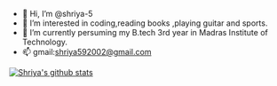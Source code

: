 - 👋 Hi, I’m @shriya-5
- 👀 I’m interested in coding,reading books ,playing guitar and sports.
- 🌱 I’m currently persuming my B.tech 3rd year in Madras Institute of Technology.
- 📫 gmail:shriya592002@gmail.com

<!---
shriya-5/shriya-5 is a ✨ special ✨ repository because its `README.md` (this file) appears on your GitHub profile.
You can click the Preview link to take a look at your changes.
--->
[![Shriya's github stats](https://github-readme-stats.vercel.app/api?username=shriya-5&count_private=true&show_icons=true&theme=radical&hide_rank=false)](https://github.com/anuraghazra/github-readme-stats)
